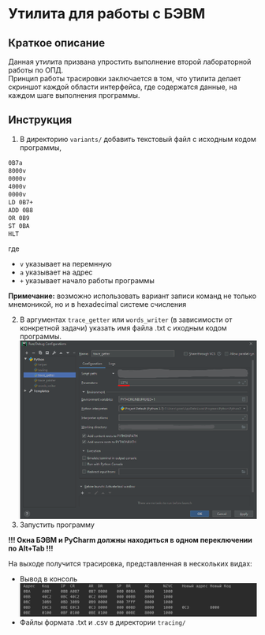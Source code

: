 # Утилита для работы с БЭВМ
## Краткое описание
Данная утилита призвана упростить выполнение второй лабораторной работы по ОПД. \
Принцип работы трасировки заключается в том, что утилита делает скриншот каждой области интерфейса, где содержатся данные, на каждом шаге выполнения программы.

## Инструкция
1. В директорию ```variants/``` добавить текстовый файл с исходным кодом программы,
```
0B7a
8000v
0000v
4000v
0000v
LD 0B7+
ADD 0B8
OR 0B9
ST 0BA
HLT
```
где
- ```v``` указывает на перемнную
- ```a``` указывает на адрес
- ```+``` указывает начало работы программы

**Примечание:** возможно использовать вариант записи команд не только мнемоникой, но и в hexadecimal системе счисления

2. В аргументах ```trace_getter``` или ```words_writer``` (в зависимости от конкретной задачи) указать имя файла .txt с иходным кодом программы. \
![configuration.png](configuration.png)
3. Запустить программу

**!!! Окна БЭВМ и PyCharm должны находиться в одном переключении по Alt+Tab !!!**

На выходе получится трасировка, представленная в нескольких видах:
- Вывод в консоль
![](tracing.jpg)
- Файлы формата .txt и .csv в директории ```tracing/```
